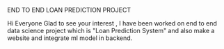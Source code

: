 
END TO END LOAN PREDICTION PROJECT

Hi Everyone Glad to see your interest ,
I have been worked on  end to end data science project which is "Loan Prediction System" 
and also make a website and integrate ml model in backend. 
